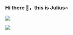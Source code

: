 ### Hi there 👋，this is Julius~
![](https://komarev.com/ghpvc/?username=juliusyolo&color=blue&style=flat-square)
<p>
<!--<img align="center" src="https://github-readme-stats.vercel.app/api?username=juliusyolo&show_icons=true&hide_title=true&hide_rank=true&hide=issues&count_private=false&disable_animations=true"/>-->
<img align="top" src="https://github-readme-stats.vercel.app/api/top-langs/?username=juliusyolo&layout=compact&langs_count=6&hide=javascript,html,css"/>
</p>

